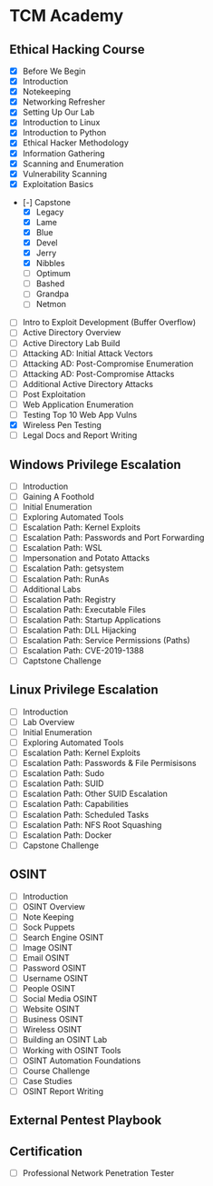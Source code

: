 # TCM Academy
## Ethical Hacking Course
* [X] Before We Begin
* [X] Introduction
* [X] Notekeeping
* [X] Networking Refresher
* [X] Setting Up Our Lab
* [X] Introduction to Linux
* [X] Introduction to Python
* [X] Ethical Hacker Methodology
* [X] Information Gathering
* [X] Scanning and Enumeration
* [X] Vulnerability Scanning
* [X] Exploitation Basics
* [-] Capstone
  * [X] Legacy
  * [X] Lame
  * [X] Blue
  * [X] Devel
  * [X] Jerry
  * [X] Nibbles
  * [ ] Optimum
  * [ ] Bashed
  * [ ] Grandpa
  * [ ] Netmon
* [ ] Intro to Exploit Development (Buffer Overflow)
* [ ] Active Directory Overview
* [ ] Active Directory Lab Build
* [ ] Attacking AD: Initial Attack Vectors
* [ ] Attacking AD: Post-Compromise Enumeration
* [ ] Attacking AD: Post-Compromise Attacks
* [ ] Additional Active Directory Attacks
* [ ] Post Exploitation
* [ ] Web Application Enumeration
* [ ] Testing Top 10 Web App Vulns
* [X] Wireless Pen Testing
* [ ] Legal Docs and Report Writing

## Windows Privilege Escalation
* [ ] Introduction
* [ ] Gaining A Foothold
* [ ] Initial Enumeration
* [ ] Exploring Automated Tools
* [ ] Escalation Path: Kernel Exploits
* [ ] Escalation Path: Passwords and Port Forwarding
* [ ] Escalation Path: WSL
* [ ] Impersonation and Potato Attacks
* [ ] Escalation Path: getsystem
* [ ] Escalation Path: RunAs
* [ ] Additional Labs
* [ ] Escalation Path: Registry
* [ ] Escalation Path: Executable Files
* [ ] Escalation Path: Startup Applications
* [ ] Escalation Path: DLL Hijacking
* [ ] Escalation Path: Service Permissions (Paths)
* [ ] Escalation Path: CVE-2019-1388
* [ ] Captstone Challenge

## Linux Privilege Escalation
* [ ] Introduction
* [ ] Lab Overview
* [ ] Initial Enumeration
* [ ] Exploring Automated Tools
* [ ] Escalation Path: Kernel Exploits
* [ ] Escalation Path: Passwords & File Permisisons
* [ ] Escalation Path: Sudo
* [ ] Escalation Path: SUID
* [ ] Escalation Path: Other SUID Escalation
* [ ] Escalation Path: Capabilities
* [ ] Escalation Path: Scheduled Tasks
* [ ] Escalation Path: NFS Root Squashing
* [ ] Escalation Path: Docker
* [ ] Capstone Challenge

## OSINT
* [ ] Introduction
* [ ] OSINT Overview
* [ ] Note Keeping
* [ ] Sock Puppets
* [ ] Search Engine OSINT
* [ ] Image OSINT
* [ ] Email OSINT
* [ ] Password OSINT
* [ ] Username OSINT
* [ ] People OSINT
* [ ] Social Media OSINT
* [ ] Website OSINT
* [ ] Business OSINT
* [ ] Wireless OSINT
* [ ] Building an OSINT Lab
* [ ] Working with OSINT Tools
* [ ] OSINT Automation Foundations
* [ ] Course Challenge
* [ ] Case Studies
* [ ] OSINT Report Writing

## External Pentest Playbook

## Certification
* [ ] Professional Network Penetration Tester
